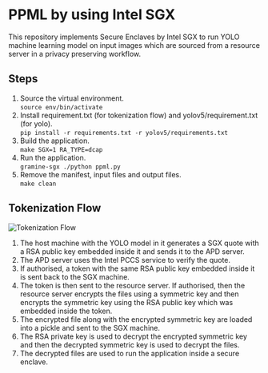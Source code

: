# PPML by using Intel SGX
This repository implements Secure Enclaves by Intel SGX to run YOLO machine learning model on input images which are sourced from a resource server in a privacy preserving workflow.  
## Steps
1. Source the virtual environment.  
    `source env/bin/activate`
2. Install requirement.txt (for tokenization flow) and yolov5/requirement.txt (for yolo).   
    `pip install -r requirements.txt -r yolov5/requirements.txt`   
3. Build the application.     
    `make SGX=1 RA_TYPE=dcap`
4. Run the application.    
    `gramine-sgx ./python ppml.py`
5. Remove the manifest, input files and output files.   
    `make clean`   


## Tokenization Flow

![Tokenization Flow](https://github.com/datakaveri/sgx/assets/51048453/f8bdc80a-113e-4f46-b081-d9e792ca5e2b)

1. The host machine with the YOLO model in it generates a SGX quote with a RSA public key embedded inside it and sends it to the APD server.
2. The APD server uses the Intel PCCS service to verify the quote. 
3. If authorised, a token with the same RSA public key embedded inside it is sent back to the SGX machine.
4. The token is then sent to the resource server. If authorised, then the resource server encrypts the files using a symmetric key and then encrypts the symmetric key using the RSA public key which was embedded inside the token. 
5. The encrypted file along with the encrypted symmetric key are loaded into a pickle and sent to the SGX machine.
6. The RSA private key is used to decrypt the encrypted symmetric key and then the decrypted symmetric key is used to decrypt the files. 
7. The decrypted files are used to run the application inside a secure enclave.


